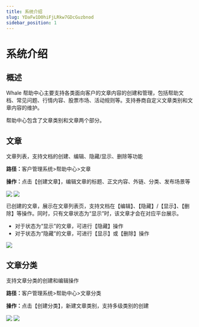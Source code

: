 ```yaml
---
title: 系统介绍
slug: YDaFw1D0hiFjLRkw7GDcGuzbnod
sidebar_position: 1
---
```



# 系统介绍

## 概述

Whale 帮助中心主要支持各类面向客户的文章内容的创建和管理，包括帮助文档、常见问题、行情内容、股票市场、活动规则等。支持券商自定义文章类别和文章内容的维护。

帮助中心包含了文章类别和文章两个部分。

## 文章

文章列表，支持文档的创建、编辑、隐藏/显示、删除等功能

<b>路径：</b>客户管理系统&gt;帮助中心&gt;文章

<b>操作：</b>点击【创建文章】，编辑文章的标题、正文内容、外链、分类、发布场景等

<img src="/assets/ClAibJPDRo1ApcxQut3cQXGLnRb.png" src-width="2754" src-height="1438" align="center"/>

<img src="/assets/Lmanbe2Gbo39IdxirmoczUkQnRb.png" src-width="2726" src-height="1436" align="center"/>

已创建的文章，展示在文章列表页，支持文档在【编辑】、【隐藏】/【显示】、【删除】等操作。同时，只有文章状态为“显示”时，该文章才会在对应平台展示。

- 对于状态为“显示”的文章，可进行【隐藏】操作
- 对于状态为“隐藏”的文章，可进行【显示】或【删除】操作

<img src="/assets/XKewbwwvposyHqx9KapcUxP3nKe.png" src-width="2754" src-height="1360" align="center"/>

## 文章分类

支持文章分类的创建和编辑操作

<b>路径：</b>客户管理系统&gt;帮助中心&gt;文章分类

<b>操作：</b>点击【创建分类】，新建文章类别，支持多级类别的创建

<img src="/assets/JpAxbX5EuoMPqwxoiRwcILBNnhb.png" src-width="2740" src-height="1420" align="center"/>

<img src="/assets/XAe8b907Ao83TGxt7jaceGxInuf.png" src-width="2748" src-height="1066" align="center"/>

## 
